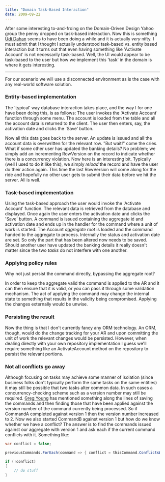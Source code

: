 ```yaml
---
title: "Domain Task-Based Interaction"
date: 2009-09-22 
---
```


After some interesting to-and-froing on the Domain-Driven Design Yahoo group the penny dropped on task-based interaction. Now this is something <a href="http://www.udidahan.com">Udi Dahan</a> seems to have been doing a while and it is actually *very* nifty. I must admit that I thought I actually understood task-based vs. entity based interaction but it turns out that even having something like 'Activate Account' is not necessarily task-based. Well, the UI would appear to be task-based to the user but how we implement this 'task' in the domain is where it gets interesting.

---

For our scenario we will use a disconnected environment as is the case with any real-world software solution.

### Entity-based implementation
The 'typical' way database interaction takes place, and the way I for one have been doing this, is as follows: The user invokes the 'Activate Account' function through some menu. The account is loaded from the table and all the account data is returned to the client. The user then enters, say, the activation date and clicks the 'Save' button.

Now all this data goes back to the server. An update is issued and all the account data is overwritten for the relevant row. "But wait!" come the cries. What if some other user has updated the banking details? No problem; we simply add an incrementing RowVersion on the record to indicate whether there is a concurrency violation. Now here is an interesting bit. Typically (well I used to do it like this), we simply *reload* the record and have the user do their action again. This time the last RowVersion will come along for the ride and hopefully no other user gets to submit their data before we hit the server. All is well.

### Task-based implementation
Using the task-based approach the user would invoke the 'Activate Account' function. The relevant data is retrieved from the database and displayed. Once again the user enters the activation date and clicks the 'Save' button. A command is issued containing the aggregate id and activation date and ends up in the handler for the command where a unit of work is started. The Account *aggregate root* is loaded and the command handed to the aggregate to process. Internally the status and activation date are set. So only the part that has been altered now needs to be saved. Should another user have updated the banking details it really doesn't matter since the two *tasks* do not interfere with one another.

### Applying policy rules
Why not just persist the command directly, bypassing the aggregate root?

In order to keep the aggregate valid the command is applied to the AR and it can then ensure that it is valid, or you can pass it through some validation mechanism. The act of applying the command may change the internal state to something that results in the validity being compromised. Applying the changes externally would be unwise.

### Persisting the result
Now the thing is that I don't currently fancy any ORM technology. An ORM, though, would do the change tracking for your AR and upon committing the unit of work the relevant changes would be persisted. However, when dealing directly with your own repository implementation I guess we'll require something like an ActivateAccount method on the repository to persist the relevant portions.

### Not all conflicts go away
Although focusing on tasks may achieve some manner of isolation (since business folks don't typically perform the same tasks on the same entities) it may still be possible that two tasks alter common data. In such cases a concurrency-checking scheme such as a version number may still be required. <a href="http://codebetter.com/blogs/gregyoung/">Greg Young</a> has mentioned something along the lines of saving the commands and then finding those that have been applied against the version number of the command currently being processed. So if CommandA completed against version 1 then the version number increased to 2. Now we also started CommandB against version 1 but how do we know whether we have a conflict? The answer is to find the commands issued against our aggregate with version 1 and ask each if the current command conflicts with it. Something like:

``` c#
var conflict = false;

previousCommands.ForEach(command => { conflict = thisCommand.ConflictsWith(command); }

if (!conflict)
{
	// do stuff
}
```
